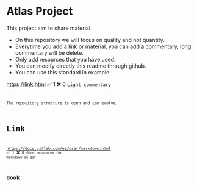 # Atlas Project
This project aim to share material.
- On this repository we will focus on quality and not quantity.
- Everytime you add a link or material, you can add a commentary, long commentary will be delete.
- Only add resources that you have used.
- You can modify directly this readme through github.
- You can use this standard in example:

https://link.html :white_check_mark: 1 :x: 0 <code>Light commentary<code>

The repository structure is open and can evolve.

# Link
https://docs.gitlab.com/ee/user/markdown.html :white_check_mark: 1 :x: 0 <code>Good resources for markdown on git<code> 

# Book
